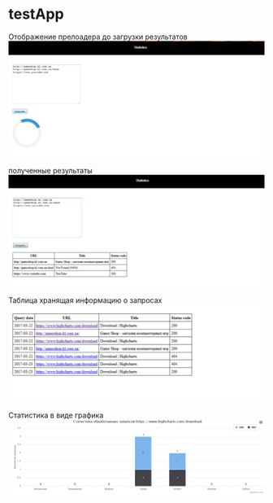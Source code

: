 # testApp
Отображение прелоадера до загрузки результатов
![Отображение прелоадера до загрузки результатов](src2.png) 


полученные результаты
![полученные результаты](src3.png) 


Таблица хранящая информацию о запросах
![Таблица хранящая информацию о запросах](src4.png) 


Статистика в виде графика
![Статистика в виде графика](src1.png) 
